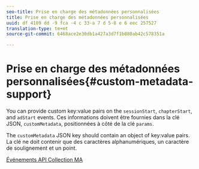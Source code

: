 ```yaml
---
seo-title: Prise en charge des métadonnées personnalisées
title: Prise en charge des métadonnées personnalisées
uuid: df 4109 dd -9 fca -4 c 33-a 7 d 5-8 e 6 eec 257527
translation-type: tm+mt
source-git-commit: 6468ace2e30db1a427a3d7f1b080ab42c578351a

---
```



# Prise en charge des métadonnées personnalisées{#custom-metadata-support}

You can provide custom key:value pairs on the `sessionStart`, `chapterStart`, and `adStart` events. Ces informations doivent être fournies dans la clé JSON, `customMetadata`, positionnées à côté de la clé `params`.

The `customMetadata` JSON key should contain an object of key:value pairs. La clé ne doit contenir que des caractères alphanumériques, un caractère de soulignement et un point.

[Événements API Collection MA](../mc-api-ref/mc-api-events-req.md)

